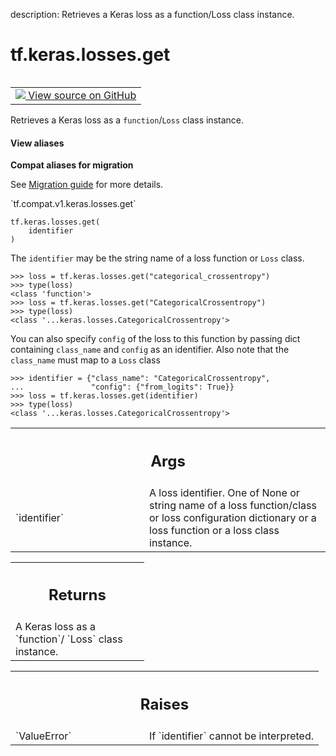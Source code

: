 description: Retrieves a Keras loss as a function/Loss class instance.

<div itemscope itemtype="http://developers.google.com/ReferenceObject">
<meta itemprop="name" content="tf.keras.losses.get" />
<meta itemprop="path" content="Stable" />
</div>

# tf.keras.losses.get

<!-- Insert buttons and diff -->

<table class="tfo-notebook-buttons tfo-api nocontent" align="left">
<td>
  <a target="_blank" href="https://github.com/keras-team/keras/tree/v2.9.0/keras/losses.py#L2329-L2373">
    <img src="https://www.tensorflow.org/images/GitHub-Mark-32px.png" />
    View source on GitHub
  </a>
</td>
</table>



Retrieves a Keras loss as a `function`/`Loss` class instance.

<section class="expandable">
  <h4 class="showalways">View aliases</h4>
  <p>
<b>Compat aliases for migration</b>
<p>See
<a href="https://www.tensorflow.org/guide/migrate">Migration guide</a> for
more details.</p>
<p>`tf.compat.v1.keras.losses.get`</p>
</p>
</section>

<pre class="devsite-click-to-copy prettyprint lang-py tfo-signature-link">
<code>tf.keras.losses.get(
    identifier
)
</code></pre>



<!-- Placeholder for "Used in" -->

The `identifier` may be the string name of a loss function or `Loss` class.

```
>>> loss = tf.keras.losses.get("categorical_crossentropy")
>>> type(loss)
<class 'function'>
>>> loss = tf.keras.losses.get("CategoricalCrossentropy")
>>> type(loss)
<class '...keras.losses.CategoricalCrossentropy'>
```

You can also specify `config` of the loss to this function by passing dict
containing `class_name` and `config` as an identifier. Also note that the
`class_name` must map to a `Loss` class

```
>>> identifier = {"class_name": "CategoricalCrossentropy",
...               "config": {"from_logits": True}}
>>> loss = tf.keras.losses.get(identifier)
>>> type(loss)
<class '...keras.losses.CategoricalCrossentropy'>
```

<!-- Tabular view -->
 <table class="responsive fixed orange">
<colgroup><col width="214px"><col></colgroup>
<tr><th colspan="2"><h2 class="add-link">Args</h2></th></tr>

<tr>
<td>
`identifier`
</td>
<td>
A loss identifier. One of None or string name of a loss
function/class or loss configuration dictionary or a loss function or a
loss class instance.
</td>
</tr>
</table>



<!-- Tabular view -->
 <table class="responsive fixed orange">
<colgroup><col width="214px"><col></colgroup>
<tr><th colspan="2"><h2 class="add-link">Returns</h2></th></tr>
<tr class="alt">
<td colspan="2">
A Keras loss as a `function`/ `Loss` class instance.
</td>
</tr>

</table>



<!-- Tabular view -->
 <table class="responsive fixed orange">
<colgroup><col width="214px"><col></colgroup>
<tr><th colspan="2"><h2 class="add-link">Raises</h2></th></tr>

<tr>
<td>
`ValueError`
</td>
<td>
If `identifier` cannot be interpreted.
</td>
</tr>
</table>

